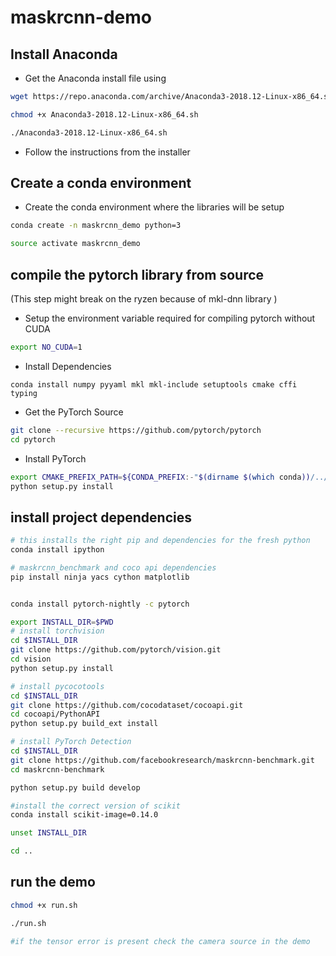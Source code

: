 # maskrcnn-demo


## Install Anaconda 

- Get the Anaconda install file using 

```bash
wget https://repo.anaconda.com/archive/Anaconda3-2018.12-Linux-x86_64.sh

chmod +x Anaconda3-2018.12-Linux-x86_64.sh

./Anaconda3-2018.12-Linux-x86_64.sh
```

- Follow the instructions from the installer


## Create a conda environment

- Create the conda environment where the libraries will be setup

```bash
conda create -n maskrcnn_demo python=3

source activate maskrcnn_demo
```

## compile the pytorch library from source 

(This step might break on the ryzen because of mkl-dnn library )

- Setup the environment variable required for compiling pytorch without CUDA

```bash
export NO_CUDA=1
```

- Install Dependencies


```
conda install numpy pyyaml mkl mkl-include setuptools cmake cffi typing
```


- Get the PyTorch Source
```bash
git clone --recursive https://github.com/pytorch/pytorch
cd pytorch
```

- Install PyTorch

```bash
export CMAKE_PREFIX_PATH=${CONDA_PREFIX:-"$(dirname $(which conda))/../"}
python setup.py install
```

## install project dependencies

```bash
# this installs the right pip and dependencies for the fresh python
conda install ipython

# maskrcnn_benchmark and coco api dependencies
pip install ninja yacs cython matplotlib


conda install pytorch-nightly -c pytorch

export INSTALL_DIR=$PWD
# install torchvision
cd $INSTALL_DIR
git clone https://github.com/pytorch/vision.git
cd vision
python setup.py install

# install pycocotools
cd $INSTALL_DIR
git clone https://github.com/cocodataset/cocoapi.git
cd cocoapi/PythonAPI
python setup.py build_ext install

# install PyTorch Detection
cd $INSTALL_DIR
git clone https://github.com/facebookresearch/maskrcnn-benchmark.git
cd maskrcnn-benchmark

python setup.py build develop

#install the correct version of scikit
conda install scikit-image=0.14.0

unset INSTALL_DIR

cd ..
```

## run the demo

```bash
chmod +x run.sh

./run.sh

#if the tensor error is present check the camera source in the demo
```